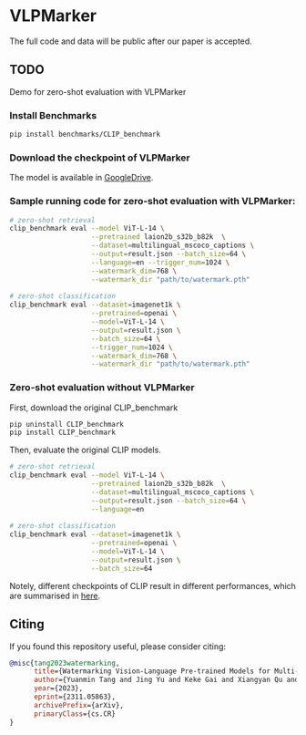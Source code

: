 # VLPMarker
The full code and data will be public after our paper is accepted.

## TODO
Demo for zero-shot evaluation with VLPMarker

### Install Benchmarks
```bash
pip install benchmarks/CLIP_benchmark
```

### Download the checkpoint of VLPMarker
The model is available in [GoogleDrive](https://drive.google.com/file/d/1YdNz35tAuEEGwrpQDU1ASRnS4a0Q6i3W/view?usp=sharing).

### Sample running code for zero-shot evaluation with VLPMarker:
```bash
# zero-shot retrieval 
clip_benchmark eval --model ViT-L-14 \
                    --pretrained laion2b_s32b_b82k  \
                    --dataset=multilingual_mscoco_captions \
                    --output=result.json --batch_size=64 \
                    --language=en --trigger_num=1024 \
                    --watermark_dim=768 \
                    --watermark_dir "path/to/watermark.pth"
                    
# zero-shot classification 
clip_benchmark eval --dataset=imagenet1k \
                    --pretrained=openai \
                    --model=ViT-L-14 \
                    --output=result.json \
                    --batch_size=64 \
                    --trigger_num=1024 \
                    --watermark_dim=768 \
                    --watermark_dir "path/to/watermark.pth"
```

### Zero-shot evaluation without VLPMarker

First, download the original CLIP_benchmark

```bash
pip uninstall CLIP_benchmark
pip install CLIP_benchmark
```

Then, evaluate the original CLIP models.
```bash
# zero-shot retrieval 
clip_benchmark eval --model ViT-L-14 \
                    --pretrained laion2b_s32b_b82k  \
                    --dataset=multilingual_mscoco_captions \
                    --output=result.json --batch_size=64 \
                    --language=en
                    
# zero-shot classification 
clip_benchmark eval --dataset=imagenet1k \
                    --pretrained=openai \
                    --model=ViT-L-14 \
                    --output=result.json \
                    --batch_size=64 
```
Notely, different checkpoints of CLIP result in different performances, which are summarised in [here](https://drive.google.com/file/d/1YdNz35tAuEEGwrpQDU1ASRnS4a0Q6i3W/view?usp=sharing](https://github.com/LAION-AI/CLIP_benchmark/blob/main/benchmark/benchmark.csv)).
## Citing

If you found this repository useful, please consider citing:

```bibtex
@misc{tang2023watermarking,
      title={Watermarking Vision-Language Pre-trained Models for Multi-modal Embedding as a Service}, 
      author={Yuanmin Tang and Jing Yu and Keke Gai and Xiangyan Qu and Yue Hu and Gang Xiong and Qi Wu},
      year={2023},
      eprint={2311.05863},
      archivePrefix={arXiv},
      primaryClass={cs.CR}
}
```
